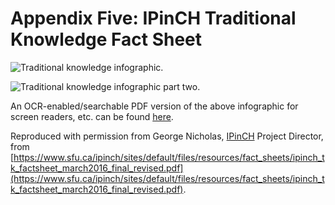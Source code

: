 # Appendix Five: IPinCH Traditional Knowledge Fact Sheet

![Traditional knowledge infographic.](./assets/app-5-tk-1.png)

![Traditional knowledge infographic part two.](./assets/app-5-tk-2.png)

An OCR-enabled/searchable PDF version of the above infographic for screen readers, etc. can be found [here](https://www.sfu.ca/ipinch/sites/default/files/resources/fact_sheets/ipinch_tk_factsheet_march2016_final_revised.pdf).

Reproduced with permission from George Nicholas, [IPinCH](https://www.sfu.ca/ipinch/) Project Director, from [https://www.sfu.ca/ipinch/sites/default/files/resources/fact_sheets/ipinch_tk_factsheet_march2016_final_revised.pdf](https://www.sfu.ca/ipinch/sites/default/files/resources/fact_sheets/ipinch_tk_factsheet_march2016_final_revised.pdf).
